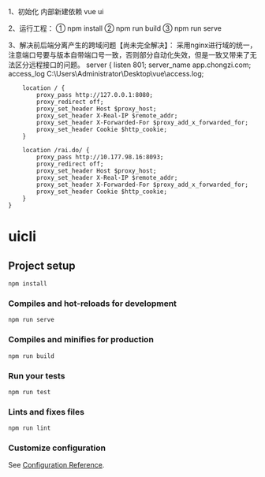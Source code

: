 
1、初始化
  内部新建依赖  vue ui

2、运行工程：
  ① npm install
  ② npm run build
  ③ npm run serve 

3、解决前后端分离产生的跨域问题【尚未完全解决】：
  采用nginx进行域的统一，注意端口号要与版本自带端口号一致，否则部分自动化失效，但是一致又带来了无法区分远程接口的问题。
    server {
        listen              801;
        server_name         app.chongzi.com;
        access_log  C:\Users\Administrator\Desktop\vue\access.log;
        
        location / {
            proxy_pass http://127.0.0.1:8080;
            proxy_redirect off;
            proxy_set_header Host $proxy_host;
            proxy_set_header X-Real-IP $remote_addr;
            proxy_set_header X-Forwarded-For $proxy_add_x_forwarded_for;
            proxy_set_header Cookie $http_cookie;
        }
        
        location /rai.do/ {
            proxy_pass http://10.177.98.16:8093;
            proxy_redirect off;
            proxy_set_header Host $proxy_host;
            proxy_set_header X-Real-IP $remote_addr;
            proxy_set_header X-Forwarded-For $proxy_add_x_forwarded_for;
            proxy_set_header Cookie $http_cookie;
        }
    }


# uicli

## Project setup
```
npm install
```

### Compiles and hot-reloads for development
```
npm run serve
```

### Compiles and minifies for production
```
npm run build
```

### Run your tests
```
npm run test
```

### Lints and fixes files
```
npm run lint
```

### Customize configuration
See [Configuration Reference](https://cli.vuejs.org/config/).
